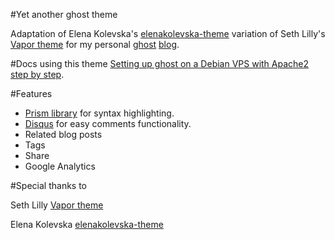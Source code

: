 #Yet another ghost theme

Adaptation of Elena Kolevska's [elenakolevska-theme](https://github.com/elena-kolevska/elenakolevska-theme) variation of Seth Lilly's [Vapor theme](https://github.com/sethlilly/Vapor) for my personal [ghost](http://ghost.org) [blog](http://blog.joanboixados.com).

#Docs using this theme
[Setting up ghost on a Debian VPS with Apache2 step by step](http://blog.joanboixados.com/setting-up-ghost-on-a-debian-vps-step-by-step/).

#Features
- [Prism library](http://prismjs.com/) for syntax highlighting.
- [Disqus](https://disqus.com/) for easy comments functionality.
- Related blog posts
- Tags
- Share
- Google Analytics

#Special thanks to

Seth Lilly 
[Vapor theme](https://github.com/sethlilly/Vapor)


Elena Kolevska
[elenakolevska-theme](https://github.com/elena-kolevska/elenakolevska-theme)
